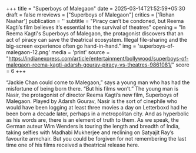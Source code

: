 +++
title = "Superboys of Malegaon"
date = 2025-03-14T21:52:59+05:30
draft = false
mreviews = ["Superboys of Malegaon"]
critics = ['Rohan Naahar']
publication = ''
subtitle = "Piracy can’t be condoned, but Reema Kagti’s film believes it’s essential to the survival of theatres"
opening = "In Reema Kagti's Superboys of Malegaon, the protagonist discovers that an act of piracy can save the theatrical ecosystem. Illegal file-sharing and the big-screen experience often go hand-in-hand."
img = 'superboys-of-malegaon-12.png'
media = 'print'
source = "https://indianexpress.com/article/entertainment/bollywood/superboys-of-malegaon-reema-kagti-adarsh-gourav-piracy-vs-theatres-9861081/"
score = 6
+++

“Jackie Chan could come to Malegaon,” says a young man who has had the misfortune of being born there. “But his films won’t.” The young man is Nasir, the protagonist of director Reema Kagti’s new film, Superboys of Malegaon. Played by Adarsh Gourav, Nasir is the sort of cinephile who would have been logging at least three movies a day on Letterboxd had he been born a decade later, perhaps in a metropolitan city. And as hyperbolic as his words are, there is an element of truth to them. As we speak, the German auteur Wim Wenders is touring the length and breadth of India, taking selfies with Madhabi Mukherjee and reclining on Satyajit Ray’s favourite armchair. But you could be forgiven for not remembering the last time one of his films received a theatrical release here.
